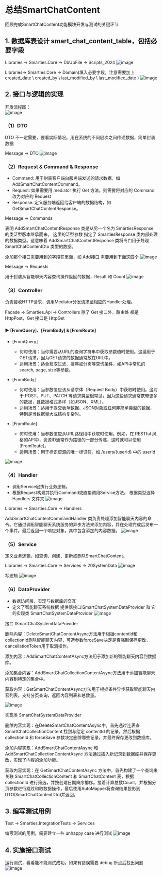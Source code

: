 # 总结SmartChatContent
回顾完成SmartChatContent功能模块开发与测试的关键环节

## 1. 数据库表设计 smart_chat_content_table，包括必要字段
Libraries -> Smarties.Core -> DbUpFile -> Scripts_2024
![image](https://github.com/vlvvh/C-sharp-learn/assets/160467935/b90bbec5-068d-4eaa-91f0-e6738d20f864)

Libraries-> Smarties.Core  -> Domain(填入必要字段，注意需要加上 created_date \ created_by \ last_modified_by \ last_modified_date )
![image](https://github.com/vlvvh/C-sharp-learn/assets/160467935/bae3954a-40b1-427b-a272-6f3545253fa5)


## 2. 接口与逻辑的实现
开发流程图：   
![image](https://github.com/vlvvh/C-sharp-learn/assets/160467935/e9fee59c-40ee-4f0e-ad39-a8d5859dc548)

### （1）DTO 
DTO 不一定需要，要看实际情况。用在系统的不同层次之间传递数据，简单封装数据

Message -> DTO
![image](https://github.com/vlvvh/C-sharp-learn/assets/160467935/8f49c8e1-db00-49d6-8774-c9fd3b264adf)

### （2）Request & Command & Response 
- Command: 用于封装客户端向服务端发送的请求数据，如 AddSmartChatContentCommand。
- Request: 如果需要用 mediator 执行 Get 方法，则需要将对应的 Command 改为对应的 Request
- Response: 定义服务端返回给客户端的数据结构，如 GetSmartChatContentResponse。
  
Message -> Commands

表明 AddSmartChatContentResponse 类是从另一个名为 SmartiesResponse 的类泛型版本继承而来。
这里的泛型参数 <SmartChatContentDto> 指定了 SmartiesResponse 类内部处理的数据类型。这意味着 AddSmartChatContentResponse 类将专门用于处理 SmartChatContentDto 类型的数据。  

添加那个接口需要用到的字段在里面，如 Add接口 需要用到下面这四个 
![image](https://github.com/vlvvh/C-sharp-learn/assets/160467935/8ff09eb2-807e-4fd0-b184-663a58ae1576)

Message -> Requests

用于封装从智能聊天内容查询操作返回的数据，Result 和 Count
![image](https://github.com/vlvvh/C-sharp-learn/assets/160467935/05ae8476-93b7-4b76-8ba8-be98c6f63e33)

### （3）Controller
负责接收HTTP请求，调用Mediator分发请求至相应的Handler处理。

Facade -> Smarties.Api -> Controllers
除了 Get 接口外，路由处 都是 HttpPost，Get 接口是 HttpGet  
####  ▶️ [FromQuery]、[FromBody] & [FromRoute]

- [FromQuery]
  - 何时使用：当你需要从URL的查询字符串中获取参数值时使用。这适用于GET请求，因为GET请求的数据通常放在URL中。
  - 适用场景：适合获取过滤、排序或分页等查询条件，如API中常见的search, page, size等参数。

- [FromBody]
  - 何时使用：当参数值应该从请求体（Request Body）中获取时使用。这对于 POST、PUT、PATCH 等请求类型很常见，因为这些请求通常携带更多的数据，且数据格式多样（如JSON、XML）。
  - 适用场景：适用于提交表单数据、JSON对象或任何非简单类型的数据，特别是当数据量大或结构复杂时。

- [FromRoute]
  - 何时使用：当参数值应从URL路径段中获取时使用。例如，在 RESTful 风格的API中，资源ID通常作为路径的一部分传递，这时就可以使用 [FromRoute]。
  - 适用场景：用于标识资源的唯一标识符，如 /users/{userId} 中的 userId 

![image](https://github.com/vlvvh/C-sharp-learn/assets/160467935/e8fcb3b5-a65c-4f9d-bc40-864dae72fe6c)

### （4）Handler
- 调用Service层执行业务逻辑。
- 根据Request构建并执行Command或直接调用Service方法。
根据类型选择 Handlers 文件夹 
![image](https://github.com/vlvvh/C-sharp-learn/assets/160467935/ae77d998-f6d3-47a3-96c6-353beda305ef)

Libraries -> Smarties.Core -> Handlers

AddSmartChatContentCommandHandler 类负责处理添加智能聊天内容的命令。它通过调用智能聊天系统服务的异步方法来添加内容，并在处理完成后发布一个事件，最后返回一个响应对象，其中包含添加的内容数据。
![image](https://github.com/vlvvh/C-sharp-learn/assets/160467935/ddfc0af3-78b0-45ae-b3e4-29bd95a16f0f)

### （5）Service
定义业务逻辑，如查询、创建、更新或删除SmartChatContent。 

Libraries -> Smarties.Core -> Services -> 20SystemData
![image](https://github.com/vlvvh/C-sharp-learn/assets/160467935/816483cf-6c31-4982-82be-62dca53b6628)

写逻辑
![image](https://github.com/vlvvh/C-sharp-learn/assets/160467935/abe965b5-88d9-4418-a816-76cda3e86e41)

### （6）DataProvider
- 数据访问层，实现与数据库的交互
- 定义了智能聊天系统数据 提供器接口ISmartChatSystemDataProvider 和 它的实现类 SmartChatSystemDataProvider
![image](https://github.com/vlvvh/C-sharp-learn/assets/160467935/adef86d5-3256-4166-b7f9-e10d8eddd847)

接口 ISmartChatSystemDataProvider

删除内容：DeleteSmartChatContentAsync方法用于根据contentId和collectionId删除智能聊天内容，可选参数forceSave决定是否强制保存更改，cancellationToken用于取消操作。

添加内容：AddSmartChatContentAsync方法用于添加新的智能聊天内容到数据库。

添加集合内容：AddSmartChatCollectionContentAsync方法用于添加智能聊天内容到特定的集合中。

获取内容：GetSmartChatContentAsync方法用于根据条件异步获取智能聊天内容列表，支持分页查询，返回内容列表和总数量。

![image](https://github.com/vlvvh/C-sharp-learn/assets/160467935/eb79f3d0-cd69-459f-a183-50535b7148bd)

实现类 SmartChatSystemDataProvider

删除内容实现：在DeleteSmartChatContentAsync中，首先通过连表查 SmartChatCollectionContent 找到与给定 contentId 的记录，然后根据 collectionId 和 forceSave 参数决定删除哪些记录，并最终保存更改到数据库。

添加内容实现：AddSmartChatContentAsync 和 AddSmartChatCollectionContentAsync 方法通过插入新记录到数据库并保存更改，实现了内容的添加功能。

获取内容实现：在 GetSmartChatContentAsync 方法中，首先构建了一个查询来关联 SmartChatCollectionContent 和 SmartChatContent 表，根据 collectionId 进行筛选，并按创建日期降序排序。接着计算总数Count，并根据分页参数进行跳过和取数据操作，最后使用AutoMapper将查询结果投影到DTO(SmartChatContentDto)并返回。

## 3. 编写测试用例
Test -> Smarties.IntegrationTests -> Services

编写测试的用例，需要建立一些 unhappy case 进行测试
![image](https://github.com/vlvvh/C-sharp-learn/assets/160467935/0f38a6b0-3031-409e-ab16-a2b8cdb4c2c5)


## 4. 实施接口测试
运行测试，看看能不能测试成功。如果有错误需要 debug 断点后找出问题
![image](https://github.com/vlvvh/C-sharp-learn/assets/160467935/888a46f9-10b8-4f65-a780-8c5d9901544e)

